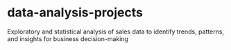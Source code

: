 # data-analysis-projects
Exploratory and statistical analysis of sales data to identify trends, patterns, and insights for business decision-making
